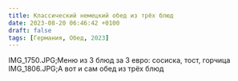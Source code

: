 ```yaml
---
title: Классический немецкий обед из трёх блюд
date: 2023-08-20 06:46:42 +0100
draft: false
tags: [Германия, Обед, 2023]
---
```

IMG_1750.JPG;Меню из 3 блюд за 3 евро: сосиска, тост, горчица 
IMG_1806.JPG;А вот и сам обед из трёх блюд